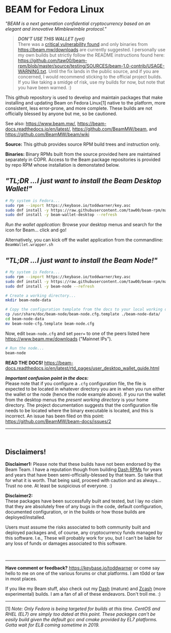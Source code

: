 # BEAM for Fedora Linux

_"BEAM is a next generation confidential cryptocurrency based on an elegant and
innovative Mimblewimble protocol."_

> ***DON'T USE THIS WALLET (yet)***  
> There was a [critical vulnerability
> found](https://medium.com/beam-mw/team-beam-discovered-a-critical-vulnerability-in-beam-wallet-658f2c0344e2)
> and only binaries from <https://beam.mw/downloads> are currently suggested. I
> personally use my own builds but strictly follow the README instructions
> found here:
> <https://github.com/taw00/beam-rpm/blob/master/source/testing/SOURCES/beam-1.0-contrib/USAGE-WARNING.txt>.
> Until the fix lands in the public source, and if you are concerned, I would
> recommend sticking to the official project builds. If you like taking a
> smidge of risk, use my builds for now, but note that you have been warned. :)

This github repository is used to develop and maintain packages that make
installing and updating Beam on Fedora Linux[1] native to the platform, more
consistent, less error-prone, and more complete. These builds are not officially
blessed by anyone but me, so be cautioned.

See also: <https://www.beam.mw/>,
<https://beam-docs.readthedocs.io/en/latest/>,
<https://github.com/BeamMW/beam>, and <https://github.com/BeamMW/beam/wiki>

**Source:** This github provides source RPM build trees and instruction only.

**Binaries:** Binary RPMs built from the source provided here are maintained
separately in COPR. Access to the Beam package repositories is provided by repo
RPM whose installation is demonstated below.

## *"TL;DR ...I just want to install the Beam Desktop Wallet!"*

```bash
# My system is Fedora...
sudo rpm --import https://keybase.io/toddwarner/key.asc
sudo dnf install -y https://raw.githubusercontent.com/taw00/beam-rpm/master/toddpkgs-beam-repo.fedora.testing.rpm
sudo dnf install -y beam-wallet-desktop --refresh
```

*Run the wallet application:* Browse your desktop menus and search for the icon
for Beam... click and go!

Alternatively, you can kick off the wallet application from the commandline: `BeamWallet.wrapper.sh`


## *"TL;DR ...I just want to install the Beam Node!"*

```bash
# My system is Fedora...
sudo rpm --import https://keybase.io/toddwarner/key.asc
sudo dnf install -y https://raw.githubusercontent.com/taw00/beam-rpm/master/toddpkgs-beam-repo.fedora.testing.rpm
sudo dnf install -y beam-node --refresh
```

```bash
# Create a working directory...
mkdir beam-node-data
```

```bash
# Copy the configuration template from the docs to your local working directory...
cp /usr/share/doc/beam-node/beam-node.cfg.template ./beam-node-data/
cd beam-node-data
mv beam-node-cfg.template beam-node.cfg
```

Now, edit `beam-node.cfg` and set `peer=` to one of the peers listed here
<https://www.beam.mw/downloads> ("Mainnet IPs").

```bash
# Run the node...
beam-node
```

**READ THE DOCS!** <https://beam-docs.readthedocs.io/en/latest/rtd_pages/user_desktop_wallet_guide.html>

***Important confusion point in the docs:***  
Please note that if you configure a `.cfg` configuration file, the file is
expected to be located in whatever directory you are in when you run either the
wallet or the node (hence the node example above). If you run the wallet from
the desktop menus the _present working directory_ is your home directory. The
project documentation suggests that the configuration file needs to be located
where the binary executable is located, and this is incorrect. An issue has
been filed on this point: <https://github.com/BeamMW/beam-docs/issues/2>

---

&nbsp;

## Disclaimers!

**Disclaimer1:** Please note that these builds have not been endorsed by the
Beam Team. I have a reputation though from building [Dash RPMs](https://github.com/taw00/dashcore-rpm)
for years and years that have been semi-officially-blessed by that team. So
take that for what it is worth. That being said, proceed with caution and as
always... Trust no one. At least be suspicious of everyone. :)

**Disclaimer2:**  
These packages have been successfully built and tested, but I lay no claim
that they are absolutely free of any bugs in the code, default configuration,
documented configuration, or in the builds or how those builds are
deployed/installed.

Users must assume the risks associated to both community built and
deployed packages and, of course, any cryptocurrency funds managed by this
software. I.e., These will probably work for you, but I can't be liable for any
loss of funds or damages associated to this software.

&nbsp;

---

**Have comment or feedback?** <https://keybase.io/toddwarner> or come say hello
to me on one of the various forums or chat platforms. I am t0dd or taw in most
places.

If you like my Beam stuff, also check out my
[Dash](https://github.com/taw00/dashcore-rpm) (mature) and
[Zcash](https://github.com/taw00/zcash-rpm) (more experimental) builds. I am a
fan of all of these endeavors.  Don't troll me. :)

---
[1] _Note: Only Fedora is being targeted for builds at this time. CentOS and
RHEL (EL7) are simply too dated at this point. These packages can't be easily
build given the default gcc and cmake provided by EL7 platforms. Gotta wait for
EL8 coming sometime in 2019._
